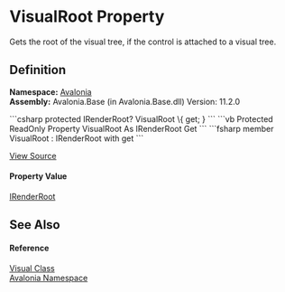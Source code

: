 # VisualRoot Property


Gets the root of the visual tree, if the control is attached to a visual tree.



## Definition
**Namespace:** <a href="N_Avalonia">Avalonia</a>  
**Assembly:** Avalonia.Base (in Avalonia.Base.dll) Version: 11.2.0

<Tabs groupId="api-code-preview">
<TabItem value="csharp" label="C#">
```csharp
protected IRenderRoot? VisualRoot \{ get; }
```
</TabItem>
<TabItem value="vb" label="VB">
```vb
Protected ReadOnly Property VisualRoot As IRenderRoot
	Get
```
</TabItem>
<TabItem value="fsharp" label="F#">
```fsharp
member VisualRoot : IRenderRoot with get
```
</TabItem>
</Tabs>



<a href="https://github.com/AvaloniaUI/Avalonia/tree/master/src/Avalonia.Base/Visual.cs#L326" title="View the source code">View Source</a>



#### Property Value
<a href="T_Avalonia_Rendering_IRenderRoot">IRenderRoot</a>

## See Also


#### Reference
<a href="T_Avalonia_Visual">Visual Class</a>  
<a href="N_Avalonia">Avalonia Namespace</a>  
